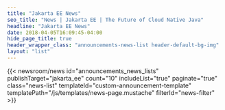 ```yaml
---
title: "Jakarta EE News"
seo_title: "News | Jakarta EE | The Future of Cloud Native Java"
headline: "Jakarta EE News"
date: 2018-04-05T16:09:45-04:00
hide_page_title: true
header_wrapper_class: "announcements-news-list header-default-bg-img"
layout: "list"
---
```


{{< newsroom/news
    id="announcements_news_lists"
    publishTarget="jakarta_ee"
    count="10"
    includeList="true"
    paginate="true"
    class="news-list"
    templateId="custom-announcement-template"
    templatePath="/js/templates/news-page.mustache"
    filterId="news-filter" >}}
